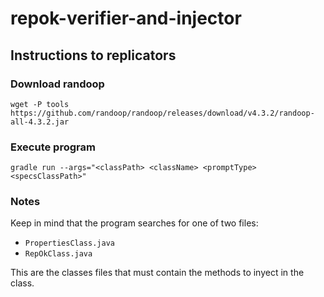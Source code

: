 # repok-verifier-and-injector

## Instructions to replicators

### Download randoop
```
wget -P tools https://github.com/randoop/randoop/releases/download/v4.3.2/randoop-all-4.3.2.jar
```

### Execute program
```
gradle run --args="<classPath> <className> <promptType> <specsClassPath>"
```

### Notes
Keep in mind that the program searches for one of two files:
- `PropertiesClass.java`
- `RepOkClass.java`

This are the classes files that must contain the methods to inyect in the class.